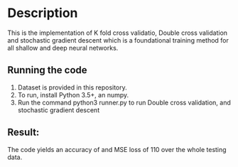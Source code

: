 # Description
This is the implementation of K fold cross validatio, Double cross validation and stochastic gradient descent which is a foundational training method for all shallow and deep neural networks.

## Running the code
1. Dataset is provided in this repository.
2. To run, install Python 3.5+, an numpy.
3. Run the command python3 runner.py to run Double cross validation, and stochastic gradient descent

## Result:
The code yields an accuracy of and MSE loss of 110 over the whole testing data.

